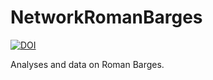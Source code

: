 # NetworkRomanBarges

<a href="https://doi.org/10.5281/zenodo.7243539"><img src="https://zenodo.org/badge/DOI/10.5281/zenodo.7243539.svg" alt="DOI"></a>

Analyses and data on Roman Barges.
